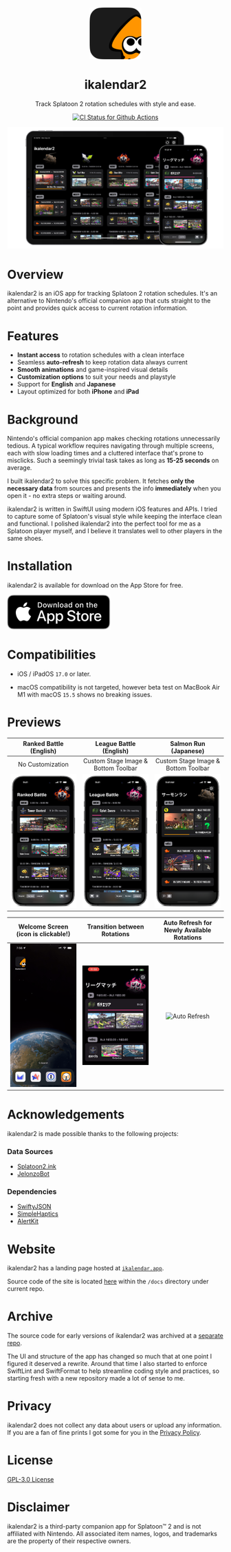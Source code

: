 <!-- markdownlint-disable MD033 MD041 -->

<p align="center">
  <img
    src="./Resources/MetaAssets/AppIcons/ikalendar2-app-icon-default-masked.png"
    alt="ikalendar2 logo"
    width=120
    />
</p>

<h1 align="center"/>ikalendar2</h1>

<p align="center">
Track Splatoon 2 rotation schedules with style and ease.
</p>

<div align="center">
  <a href="https://github.com/notbd/Ikalendar2/actions/workflows/ios-app-ci.yml">
    <img
      src="https://github.com/notbd/Ikalendar2/actions/workflows/ios-app-ci.yml/badge.svg"
      alt="CI Status for Github Actions"
      />
  </a>
</div>

![Hero](./Resources/MetaAssets/Demos/demo-universal-og.png)

# Overview

ikalendar2 is an iOS app for tracking Splatoon 2 rotation schedules. It's an alternative to Nintendo's official companion app that cuts straight to the point and provides quick access to current rotation information.

# Features

- **Instant access** to rotation schedules with a clean interface
- Seamless **auto-refresh** to keep rotation data always current
- **Smooth animations** and game-inspired visual details
- **Customization options** to suit your needs and playstyle
- Support for **English** and **Japanese**
- Layout optimized for both **iPhone** and **iPad**

# Background

Nintendo's official companion app makes checking rotations unnecessarily tedious. A typical workflow requires navigating through multiple screens, each with slow loading times and a cluttered interface that's prone to misclicks. Such a seemingly trivial task takes as long as **15-25 seconds** on average.

I built ikalendar2 to solve this specific problem. It fetches **only the necessary data** from sources and presents the info **immediately** when you open it - no extra steps or waiting around.

ikalendar2 is written in SwiftUI using modern iOS features and APIs. I tried to capture some of Splatoon's visual style while keeping the interface clean and functional. I polished ikalendar2 into the perfect tool for me as a Splatoon player myself, and I believe it translates well to other players in the same shoes.

# Installation

ikalendar2 is available for download on the App Store for free.

[![Download on the App Store](./Resources/MetaAssets/Badges/download-app-store-EN-black.svg)](https://apps.apple.com/app/ikalendar2/id1529193361)

# Compatibilities

- iOS / iPadOS `17.0` or later.

- macOS compatibility is not targeted, however beta test on MacBook Air M1 with macOS `15.5` shows no breaking issues.

# Previews

<!-- Have to set both `align="center"` and `style="text-align: center;"`
since some markdown parsers don't support one or the other.  -->
<table align="center" width="100%" style="text-align: center;">
  <thead>
    <tr>
      <th align="center" width="33%" style="text-align: center;">Ranked Battle (English)</th>
      <th align="center" width="33%" style="text-align: center;">League Battle (English)</th>
      <th align="center" width="33%" style="text-align: center;">Salmon Run (Japanese)</th>
    </tr>
  </thead>
  <tbody>
    <tr>
      <td align="center" width="33%" style="text-align: center;">No Customization</td>
      <td align="center" width="33%" style="text-align: center;">Custom Stage Image & Bottom Toolbar</td>
      <td align="center" width="33%" style="text-align: center;">Custom Stage Image & Bottom Toolbar</td>
    </tr>
    <tr>
      <td align="center" width="33%"><img alt="Battle" src="./Resources/MetaAssets/Demos/demo-phone-battle.png" width="100%"></td>
      <td align="center" width="33%"><img alt="Battle Alt" src="./Resources/MetaAssets/Demos/demo-phone-battle-alt.png" width="100%"></td>
      <td align="center" width="33%"><img alt="Salmon Run" src="./Resources/MetaAssets/Demos/demo-phone-salmon.png" width="100%"></td>
    </tr>
  </tbody>
</table>

<table align="center" width="100%" style="text-align: center;">
  <thead>
    <tr>
      <th align="center" width="33%" style="text-align: center;">Welcome Screen (icon is clickable!)</th>
      <th align="center" width="33%" style="text-align: center;">Transition between Rotations</th>
      <th align="center" width="33%" style="text-align: center;">Auto Refresh for Newly Available Rotations</th>
    </tr>
  </thead>
  <tbody>
    <tr>
      <td align="center" width="33%" style="text-align: center;"><img alt="Welcome Screen" src="./Resources/MetaAssets/Demos/gif-welcome.gif" width="100%"></td>
      <td align="center" width="33%" style="text-align: center;"><img alt="Rotation Transition" src="./Resources/MetaAssets/Demos/gif-transition.gif" width="100%"></td>
      <td align="center" width="33%" style="text-align: center;"><img alt="Auto Refresh" src="./Resources/MetaAssets/Demos/gif-auto-refresh.gif" width="100%"></td>
    </tr>
  </tbody>
</table>

# Acknowledgements

ikalendar2 is made possible thanks to the following projects:

<!-- markdownlint-disable-next-line MD001 -->
### Data Sources

- [Splatoon2.ink](https://github.com/misenhower/splatoon2.ink/wiki/Data-access-policy#data-urls)
- [JelonzoBot](https://splatoon.oatmealdome.me/about)

### Dependencies

- [SwiftyJSON](https://github.com/SwiftyJSON/SwiftyJSON)
- [SimpleHaptics](https://github.com/notbd/SimpleHaptics)
- [AlertKit](https://github.com/sparrowcode/AlertKit)

# Website

ikalendar2 has a landing page hosted at [`ikalendar.app`](https://ikalendar.app).

Source code of the site is located [here](https://github.com/notbd/Ikalendar2/tree/main/docs) within the `/docs` directory under current repo.

# Archive

The source code for early versions of ikalendar2 was archived at a [separate repo](https://github.com/notbd/ikalendar-2-archived).

The UI and structure of the app has changed so much that at one point I figured it deserved a rewrite. Around that time I also started to enforce SwiftLint and SwiftFormat to help streamline coding style and practices, so starting fresh with a new repository made a lot of sense to me.

# Privacy

ikalendar2 does not collect any data about users or upload any information. If you are a fan of fine prints I got some for you in the [Privacy Policy](https://ikalendar.app/privacy-policy).

# License

[GPL-3.0 License](./LICENSE)

# Disclaimer

ikalendar2 is a third-party companion app for Splatoon™ 2 and is not affiliated with Nintendo. All associated item names, logos, and trademarks are the property of their respective owners.
